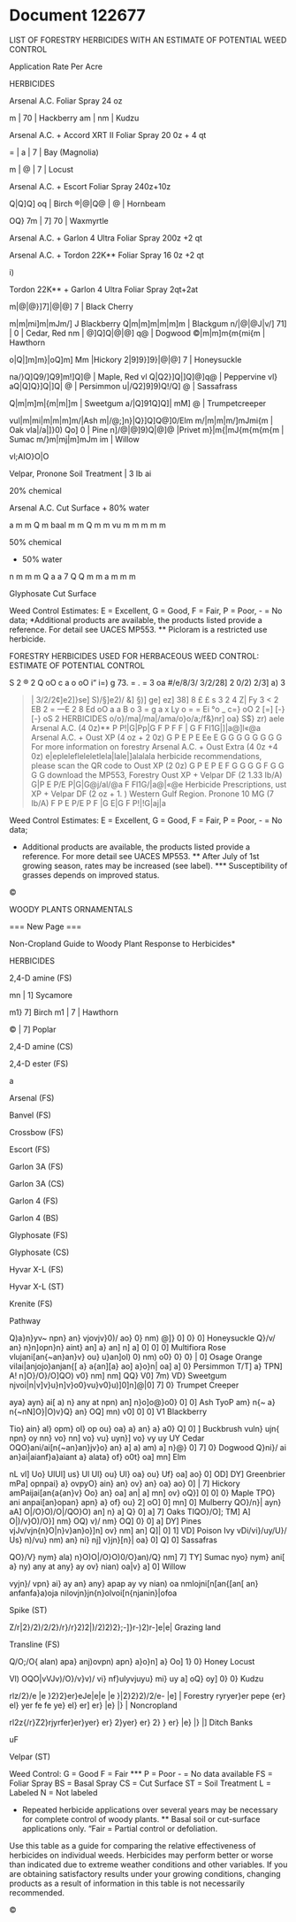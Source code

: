# Document 122677

LIST OF FORESTRY HERBICIDES WITH AN ESTIMATE OF POTENTIAL WEED CONTROL

Application
Rate Per Acre

HERBICIDES

Arsenal A.C. Foliar Spray 24 oz

m | 70 | Hackberry
am | nm | Kudzu

Arsenal A.C. + Accord XRT II Foliar Spray 20 0z + 4 qt

= | a | 7 | Bay (Magnolia)

m | @ | 7 | Locust

Arsenal A.C. + Escort Foliar Spray 240z+10z

Q|Q]Q] oq | Birch
®|@|Q@ | @ | Hornbeam

OQ} 7m | 7] 70 | Waxmyrtle

Arsenal A.C. + Garlon 4 Ultra Foliar Spray 200z +2 qt

Arsenal A.C. + Tordon 22K** Foliar Spray 16 0z +2 qt

i)

Tordon 22K** + Garlon 4 Ultra Foliar Spray 2qt+2at

m|@|@}]7]|@|@] 7 | Black Cherry

m|m|mi]m|mJm/] J Blackberry
Q|m|m]m|m|m]m | Blackgum
n/|@|@J|v/] 71] | 0 | Cedar, Red
nm | @]Q]Q|@|@] q@ | Dogwood
©|m|m]m{m{mi{m | Hawthorn

o|Q|]m]m}|oQ]m] Mm |Hickory
2|9]9}]9}|@|@] 7 | Honeysuckle

na/}Q]Q9/]Q9]m!]Q]@ | Maple, Red
vl Q|Q2}]Q|]Q]@]q@ | Peppervine
vl} aQ|Q]Q}]Q|]Q| @ | Persimmon
u|/Q2]9]9)Q!/Q] @ | Sassafrass

Q|m|m]m|{m|m|]m | Sweetgum
a/|Q]91Q]Q]| mM] @ | Trumpetcreeper

vul|m|mi|m|m|m]m/|Ash
m|/@;]n}|Q}]Q]Q@]0/Elm
m/|m|m|m/]mJmi{m | Oak
vla|/a|]}0) Qo] 0 | Pine
n]/@|@]9)Q|@]@ |Privet
m}|m{|mJ{m{m{m{m | Sumac
m/}m|mj|m]mJm im | Willow

vl;AIO}O|O

Velpar, Pronone Soil Treatment | 3 Ib ai

20% chemical

Arsenal A.C. Cut Surface + 80% water

a
m
m
Q
m
baal
m
m
Q
m
m
vu
m
m
m
m
m

50% chemical
+ 50% water

n
m
m
m
Q
a
a
7
Q
Q
m
m
a
m
m
m

Glyphosate Cut Surface

Weed Control Estimates: E = Excellent, G = Good, F = Fair, P = Poor, - = No data;
*Additional products are available, the products listed provide a reference. For detail see UACES MP553. ** Picloram is a restricted use herbicide.

FORESTRY HERBICIDES USED FOR HERBACEOUS WEED CONTROL: ESTIMATE OF POTENTIAL CONTROL

S
2 ® 2
Q oO c
a o
oO i“ i=) g 73. =
. = 3 oa
#/e/8/3/ 3/2/28] 2 0/2) 2/3] a) 3
>| 3/2/2¢]e2]}se] S)/§]e2)/ &] §)] ge] ez] 38] 8
£ £ s 3 2 4 Z| Fy 3 < 2 EB 2
= —E 2 8 Ed oO a a B o 3 = g a x
Ly o = = Ei °o _ c=} oO 2 [=] [-} [-} oS 2
HERBICIDES o/o}/ma|/ma|/ama/o}o/a;/f&}nr] oa} S$} zr) aele
Arsenal A.C. (4 0z)** P P!|G|Pp|G F P F F | G F Fl1G|]|a@]l«@a
Arsenal A.C. + Oust XP (4 oz + 2 0z) G P E P E Ee E G G G G G G G G
For more information on forestry Arsenal A.C. + Oust Extra (4 0z +4 0z) e|eplelefleleletlela|lale|]alalala
herbicide recommendations,
please scan the QR code to Oust XP (2 0z) G P E P E F G G G G F G G G G
download the MP553, Forestry Oust XP + Velpar DF (2 1.33 Ib/A) G|P E P/E P|G|G@j/al/@a F Fl1G/|a@|«@e
Herbicide Prescriptions, ust XP + Velpar DF (2 oz + 1. )
Western Gulf Region. Pronone 10 MG (7 Ib/A) F P E P/E P F |G E|G F P!|!G|aj|a

Weed Control Estimates: E = Excellent, G = Good, F = Fair, P = Poor, - = No data;
* Additional products are available, the products listed provide a reference. For more detail see UACES MP553.
** After July of 1st growing season, rates may be increased (see label). *** Susceptibility of grasses depends on improved status.

©

WOODY PLANTS ORNAMENTALS

=== New Page ===

Non-Cropland
Guide to Woody Plant Response to Herbicides*

HERBICIDES

2,4-D amine (FS)

mn | 1] Sycamore

m1} 7] Birch
m1 | 7 | Hawthorn

© | 7] Poplar

2,4-D amine (CS)

2,4-D ester (FS)

a

Arsenal (FS)

Banvel (FS)

Crossbow (FS)

Escort (FS)

Garlon 3A (FS)

Garlon 3A (CS)

Garlon 4 (FS)

Garlon 4 (BS)

Glyphosate (FS)

Glyphosate (CS)

Hyvar X-L (FS)

Hyvar X-L (ST)

Krenite (FS)

Pathway

Q)a}n}yv~ npn} an} vjovjv}0)/ ao} 0} nm) @]} 0] 0} 0] Honeysuckle
Q}/v/ an} n}n]opn}n} aint} an] a} an] n] a] 0] 0] 0] Multifiora Rose
vlujani[an{~an}an}v} ou} u}an]ol) 0) nm) o0} 0} 0} | 0] Osage Orange
vilai|anjojo}anjan{[ a} a{an][a} ao] a}o}n| oa] a] 0} Persimmon
T/T] a} TPN] A! n]O}/O}/O]QO) v0} nm] nm] QQ} V0] 7m) VD} Sweetgum
njvoi|n|v]v}u}n]v}o0}vu}v0}u)]0]n]@|0] 7] 0} Trumpet Creeper

aya} ayn} ai[ a) n} any at npn) an] n}o]o@}o0} 0] 0] Ash
TyoP am} n{~ a} n{~nN]O}|O)v}Q} an} OQ] mn) v0] 0] 0] V1 Blackberry

Tio} ain} al} opm} ol} op ou} oa} a} an} a} a0} Q] 0] ] Buckbrush
vuln} ujn{ npn} oy nn} vo} nn] vo} vu} uyn}] vo} vy uy UY Cedar
OQO}ani/ai[n{~an}an}jv}o} an} a] a) am) a] n}@} 0] 7] 0} Dogwood
Q}ni}/ ai an}ai|aianf}a}aiant a} alata} of} o0t} oa] mn] Elm

nL vl] Uo} UlUl] us} Ul Ul} ou} Ul} oa} ou} Uf} oa] ao} 0] OD] DY] Greenbrier
mPa] opnpai} a} ovpyO} ain} an} ov} an} oa} ao} 0] | 7] Hickory
amPaijai[an{a{an}v} Oo} an} oa] an| a] mn] ov} oQ}] 0] 0] 0} Maple
TPO} ani anpai[an}opan} apn} a} of} ou} 2] oO] 0] mn] 0] Mulberry
QO}/n}| ayn} aA] O|/O}O)/O|/QO}O) an] n} a] Q} 0] a] 7] Oaks
TIQO}/O]; TM] A] O|)/v}O)/O}] nm} OQ) v)/ nm} OQ] 0} 0] a] DY] Pines
vjJv/vjn{n}O|n}v}an}o}]n] ov} nm] an] Q]| 0] 1] VD] Poison Ivy
vDi/vi}/uy/U}/ Us} n)/vu} nm) an} ni} nj] v}jn}[n}| oa} 0] Q] 0] Sassafras

QO}/V} nym} ala) n}O)O|/O}O)0/O}an)/Q} nm] 7] TY] Sumac
nyo} nym} ani[ a} ny) any at any} ay ov} nian) oa|v} a] 0] Willow

vyjn}/ vpn} ai} ay an} any} apap ay vy nian) oa
nmlojni[n[an{[an[ an} anfanfa}a)oja
nilovjn}jn{n}olvoi[n{njanin}|ofoa

Spike (ST)

Z\/r|2}/2)/2/2}/r}/r}2)2|)/2)2)2};-]}r-)2)r-]e|e| Grazing land

Transline (FS)

Q/O;/O{ alan) apa} anj)ovpn) apn} a}o}n] a} Oo] 1} 0} Honey Locust

Vl) OQO|vVJv)/O}/v}v)/ vi} nf}ulyvjuyu} mi} uy a] oQ} oy] 0} 0} Kudzu

rlz/2}/e |e }2}2}er}eJe|e|e |e }|2}2}2)/2/e- |e] | Forestry
ryryer}er pepe {er} el} yer fe fe ye} el} er] er} |e} |} | Noncropland

rl2z{/r}Z2}rjyrfer}er}yer} er} 2}yer} er} 2} } er} |e} |} |] Ditch Banks

uF

Velpar (ST)

Weed Control: G = Good F = Fair *** P = Poor - = No data available
FS = Foliar Spray BS = Basal Spray CS = Cut Surface ST = Soil Treatment L = Labeled N = Not labeled
* Repeated herbicide applications over several years may be necessary for complete control of woody plants.
** Basal soil or cut-surface applications only.
“Fair = Partial control or defoliation.

Use this table as a guide for comparing the relative effectiveness of herbicides on individual weeds. Herbicides may perform better or worse than indicated due to extreme weather conditions and other
variables. If you are obtaining satisfactory results under your growing conditions, changing products as a result of information in this table is not necessarily recommended.

©